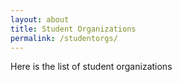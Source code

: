 ```yaml
---
layout: about
title: Student Organizations
permalink: /studentorgs/
---
```


Here is the list of student organizations
